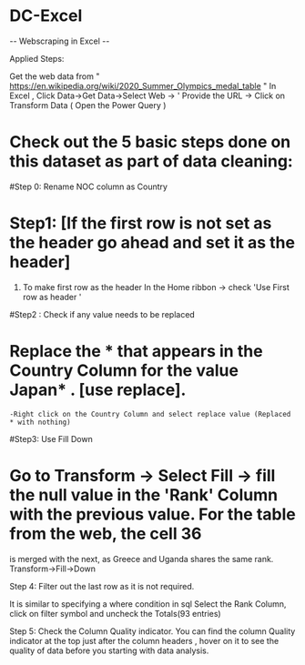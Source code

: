 # DC-Excel

-- Webscraping in Excel --

Applied Steps:
 
Get the web data from " https://en.wikipedia.org/wiki/2020_Summer_Olympics_medal_table " 
In Excel , Click Data->Get Data->Select Web -> ' Provide the URL -> Click on Transform Data ( Open the Power Query ) 

# Check out the 5 basic steps done on this dataset as part of data cleaning: 

#Step 0: Rename  NOC column as Country 

# Step1: [If the first row is not set as the header go ahead and set it as the header]
1) To make first row as the header 
In the Home ribbon -> check 'Use First row as header '

#Step2 : Check if any value needs to be replaced
# Replace the * that appears in the Country Column for the value Japan* . [use replace]. 
    -Right click on the Country Column and select replace value (Replaced * with nothing) 

#Step3: Use Fill Down 
# Go to Transform -> Select Fill ->  fill the null value in the 'Rank' Column with the previous value. For the table from the web, the cell 36 
is merged with the next, as Greece and Uganda shares the same rank. 
Transform->Fill->Down

Step 4: Filter out the last row as it is not required. 

It is similar to specifying a where condition in sql
Select the Rank Column, click on filter symbol and uncheck the Totals(93 entries) 

Step 5: Check the Column Quality indicator.
You can find the column Quality indicator at the top just after the column headers , hover on it to see the quality of data before you starting with data analysis. 

